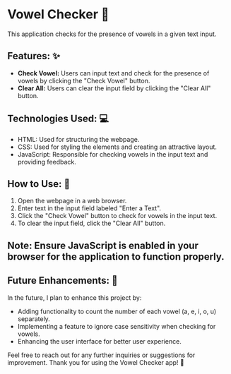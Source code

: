 # Vowel Checker 📝

This application checks for the presence of vowels in a given text input.

## Features: ✨
- **Check Vowel:** Users can input text and check for the presence of vowels by clicking the "Check Vowel" button.
- **Clear All:** Users can clear the input field by clicking the "Clear All" button.

## Technologies Used: 💻
- HTML: Used for structuring the webpage.
- CSS: Used for styling the elements and creating an attractive layout.
- JavaScript: Responsible for checking vowels in the input text and providing feedback.

## How to Use: 📝
1. Open the webpage in a web browser.
2. Enter text in the input field labeled "Enter a Text".
3. Click the "Check Vowel" button to check for vowels in the input text.
4. To clear the input field, click the "Clear All" button.

## Note: Ensure JavaScript is enabled in your browser for the application to function properly.

## Future Enhancements: 🚀
In the future, I plan to enhance this project by:
- Adding functionality to count the number of each vowel (a, e, i, o, u) separately.
- Implementing a feature to ignore case sensitivity when checking for vowels.
- Enhancing the user interface for better user experience.

Feel free to reach out for any further inquiries or suggestions for improvement. Thank you for using the Vowel Checker app! 🌟
